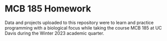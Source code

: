 # MCB 185 Homework
Data and projects uploaded to this repository were to learn and practice programming with a biological focus while taking the course MCB 185 at UC Davis during the Winter 2023 academic quarter.
